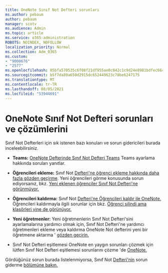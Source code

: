 ```yaml
---
title: OneNote Sınıf Not Defteri sorunları
ms.author: pebaum
author: pebaum
manager: scotv
ms.audience: Admin
ms.topic: article
ms.service: o365-administration
ROBOTS: NOINDEX, NOFOLLOW
localization_priority: Normal
ms.collection: Adm_O365
ms.custom:
- "9000676"
- "2577"
ms.openlocfilehash: 05bfa570535c6f08f21df955ae0c842c1c9d24e8981bdfec6642c1a1729d68f8
ms.sourcegitcommit: b5f7da89a650d2915dc652449623c78be6247175
ms.translationtype: MT
ms.contentlocale: tr-TR
ms.lasthandoff: 08/05/2021
ms.locfileid: "53944691"
---
```

# <a name="onenote-class-notebook-issues-and-resolutions"></a>OneNote Sınıf Not Defteri sorunları ve çözümlerini

Sınıf Not Defterleri için sık istenen bazı konuları ve sorun gidericileri burada inceleebilirsiniz.

- **Teams:** [OneNote Defterinde Sınıf Not Defteri Teams](https://support.office.com/article/bd77f11f-27cd-4d41-bfbd-2b11799f1440) Teams ayarlama hakkında soruları yanıtlar.

- **Öğrencileri ekleme:** Sınıf Not [Defteri'ne öğrenci ekleme hakkında daha fazla gözden geçirme](https://support.office.com/article/149882af-506a-4689-9fee-39309b97aae8). Yeni öğrencileri görme konusunda sorun ediyorsanız, bkz. [Yeni eklenen öğrenciler Sınıf Not Defteri'ne görünmüyor.](https://support.office.com/article/4da02c45-b435-4af1-921b-51b8ee40e1c9)

- **Öğrencileri kaldırma:** Sınıf Not [Defteri'ne Öğrencileri kaldır ile OneNote.](https://support.office.com/article/86dcf019-408f-4de8-8055-eb61f1578c3c) Öğrencileri kaldırmayla ilgili sorunlar için bkz. [Öğrenci silindi ama klasörleri yine de görünüyor.](https://support.office.com/article/0ed81eaa-c14a-436f-bb6f-ce95f130cc71)

- **Yeni öğretmenler:** Yeni öğretmenlerin Sınıf Not Defteri'sini ayarlamalarına yardımcı olmak için, Sınıf Not Defteri'ne yardımcı öğretmenleri ekleme veya kaldırma OneNote Not defterini yeni bir öğretmene aktarma ' [gözden geçirin.](https://support.office.com/article/84ef5d4a-0eec-4d5b-bc22-1317bc3b9027) [](https://support.office.com/article/fdcb870b-49a7-4a14-9ea6-d817f88026f8)

- Sınıf Not Defteri eşitlemesi OneNote en yaygın sorunları çözmek için lütfen Sınıf Not Defteri eşitlemesi sorunlarını çözme 'de [OneNote.](https://support.office.com/article/Fix-issues-when-you-can-t-sync-OneNote-299495ef-66d1-448f-90c1-b785a6968d45)

Gördüğünüz sorun burada listelenmiyorsa, Sınıf Not [Defteri'nin](https://support.office.com/article/class-notebook-ee70aff9-52e8-449f-be6a-7cbc1d65eaea#ID0EAABAAA=Manage&ID0EABAAA=Troubleshoot) sorun giderme [bölümüne bakın.](https://support.office.com/article/class-notebook-ee70aff9-52e8-449f-be6a-7cbc1d65eaea) 


